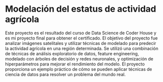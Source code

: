 # Modelación del estatus de actividad agrícola
Este proyecto es el resultado del curso de Data Science de Coder House y es mi proyecto final para obtener el certificado. El objetivo del proyecto fue analizar imágenes satelitales y utilizar técnicas de modelado para predecir la actividad agrícola en una región determinada. Se utilizó una combinación de técnicas de análisis exploratorio de datos, feature engineering, modelado con árboles de decisión y redes neuronales, y optimización de hiperparámetros para mejorar el rendimiento del modelo. El proyecto proporciona un ejemplo práctico de cómo se pueden aplicar técnicas de ciencia de datos para resolver un problema del mundo real.
